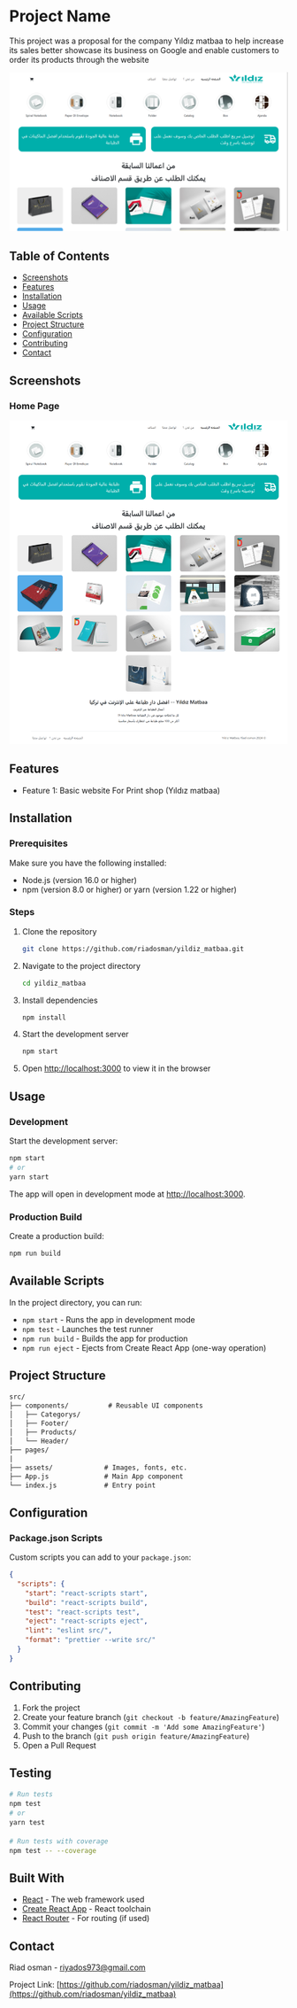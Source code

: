 # Project Name

This project was a proposal for the company Yıldız matbaa to help increase its sales better showcase its business on Google 
and enable customers to order its products through the website

![App Screenshot](screenshots/main-screenshot.png)

## Table of Contents

- [Screenshots](#screenshots)
- [Features](#features)
- [Installation](#installation)
- [Usage](#usage)
- [Available Scripts](#available-scripts)
- [Project Structure](#project-structure)
- [Configuration](#configuration)
- [Contributing](#contributing)
- [Contact](#contact)

## Screenshots

### Home Page

![Home Page](screenshots/home-page.png)

## Features

- Feature 1: Basic website For Print shop (Yıldız matbaa)

## Installation

### Prerequisites

Make sure you have the following installed:

- Node.js (version 16.0 or higher)
- npm (version 8.0 or higher) or yarn (version 1.22 or higher)

### Steps

1. Clone the repository

   ```bash
   git clone https://github.com/riadosman/yildiz_matbaa.git
   ```

2. Navigate to the project directory

   ```bash
   cd yildiz_matbaa
   ```

3. Install dependencies

   ```bash
   npm install
   ```

4. Start the development server

   ```bash
   npm start
   ```

5. Open [http://localhost:3000](http://localhost:3000) to view it in the browser

## Usage

### Development

Start the development server:

```bash
npm start
# or
yarn start
```

The app will open in development mode at [http://localhost:3000](http://localhost:3000).

### Production Build

Create a production build:

```bash
npm run build

```

## Available Scripts

In the project directory, you can run:

- `npm start` - Runs the app in development mode
- `npm test` - Launches the test runner
- `npm run build` - Builds the app for production
- `npm run eject` - Ejects from Create React App (one-way operation)

## Project Structure

```
src/
├── components/          # Reusable UI components
│   ├── Categorys/
│   ├── Footer/
│   ├── Products/
│   └── Header/
├── pages/
|
├── assets/             # Images, fonts, etc.
├── App.js              # Main App component
└── index.js            # Entry point
```

## Configuration

### Package.json Scripts

Custom scripts you can add to your `package.json`:

```json
{
  "scripts": {
    "start": "react-scripts start",
    "build": "react-scripts build",
    "test": "react-scripts test",
    "eject": "react-scripts eject",
    "lint": "eslint src/",
    "format": "prettier --write src/"
  }
}
```

## Contributing

1. Fork the project
2. Create your feature branch (`git checkout -b feature/AmazingFeature`)
3. Commit your changes (`git commit -m 'Add some AmazingFeature'`)
4. Push to the branch (`git push origin feature/AmazingFeature`)
5. Open a Pull Request

## Testing

```bash
# Run tests
npm test
# or
yarn test

# Run tests with coverage
npm test -- --coverage
```

## Built With

- [React](https://reactjs.org/) - The web framework used
- [Create React App](https://create-react-app.dev/) - React toolchain
- [React Router](https://reactrouter.com/) - For routing (if used)

## Contact

Riad osman - riyados973@gmail.com

Project Link: [https://github.com/riadosman/yildiz_matbaa](https://github.com/riadosman/yildiz_matbaa)
